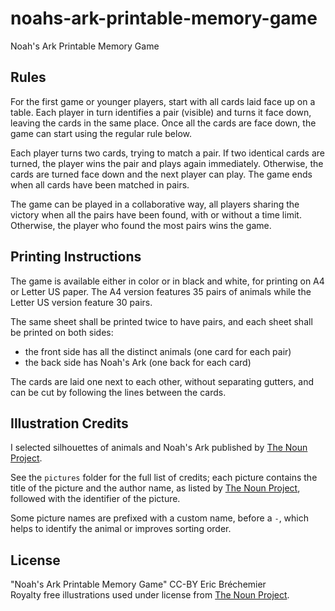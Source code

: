 # noahs-ark-printable-memory-game
Noah's Ark Printable Memory Game

## Rules

For the first game or younger players, start with all cards laid face up
on a table. Each player in turn identifies a pair (visible) and turns it
face down, leaving the cards in the same place. Once all the cards are
face down, the game can start using the regular rule below.

Each player turns two cards, trying to match a pair. If two identical
cards are turned, the player wins the pair and plays again immediately.
Otherwise, the cards are turned face down and the next player can play.
The game ends when all cards have been matched in pairs.

The game can be played in a collaborative way, all players sharing the
victory when all the pairs have been found, with or without a time limit.
Otherwise, the player who found the most pairs wins the game.

## Printing Instructions

The game is available either in color or in black and white,
for printing on A4 or Letter US paper. The A4 version features
35 pairs of animals while the Letter US version feature 30 pairs.

The same sheet shall be printed twice to have pairs, and each sheet
shall be printed on both sides:

  * the front side has all the distinct animals (one card for each pair)
  * the back side has Noah's Ark (one back for each card)

The cards are laid one next to each other, without separating gutters,
and can be cut by following the lines between the cards.

## Illustration Credits

I selected silhouettes of animals and Noah's Ark
published by [The Noun Project][].

See the `pictures` folder for the full list of credits;
each picture contains the title of the picture and the author name,
as listed by [The Noun Project][], followed with the identifier of
the picture.

Some picture names are prefixed with a custom name, before a `-`,
which helps to identify the animal or improves sorting order.

## License

"Noah's Ark Printable Memory Game" CC-BY Eric Bréchemier  
Royalty free illustrations used under license from [The Noun Project][].

[The Noun Project]: https://thenounproject.com/
